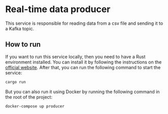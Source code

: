 # Real-time data producer

This service is responsible for reading data from a csv file and sending it to a Kafka topic.

## How to run

If you want to run this service locally, then you need to have a Rust environment installed. You can install it by following the instructions on the [official website](https://www.rust-lang.org/tools/install). After that, you can run the following command to start the service:

```bash
cargo run
```

But you can also run it using Docker by running the following command in the root of the project:

```bash
docker-compose up producer
```
